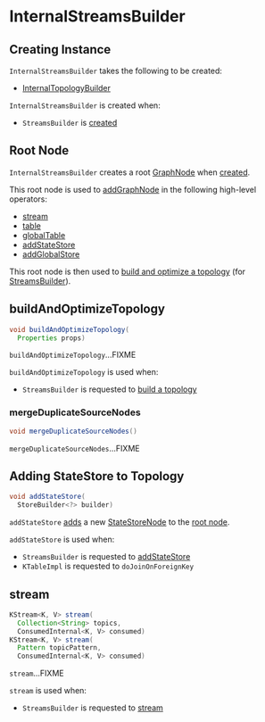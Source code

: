 # InternalStreamsBuilder

## Creating Instance

`InternalStreamsBuilder` takes the following to be created:

* <span id="internalTopologyBuilder"> [InternalTopologyBuilder](../processor/InternalTopologyBuilder.md)

`InternalStreamsBuilder` is created when:

* `StreamsBuilder` is [created](StreamsBuilder.md#creating-instance)

## <span id="root"> Root Node

`InternalStreamsBuilder` creates a root [GraphNode](GraphNode.md) when [created](#creating-instance).

This root node is used to [addGraphNode](#addGraphNode) in the following high-level operators:

* [stream](#stream)
* [table](#table)
* [globalTable](#globalTable)
* [addStateStore](#addStateStore)
* [addGlobalStore](#addGlobalStore)

This root node is then used to [build and optimize a topology](#buildAndOptimizeTopology) (for [StreamsBuilder](StreamsBuilder.md#build)).

## <span id="buildAndOptimizeTopology"> buildAndOptimizeTopology

```java
void buildAndOptimizeTopology(
  Properties props)
```

`buildAndOptimizeTopology`...FIXME

`buildAndOptimizeTopology` is used when:

* `StreamsBuilder` is requested to [build a topology](StreamsBuilder.md#build)

### <span id="mergeDuplicateSourceNodes"> mergeDuplicateSourceNodes

```java
void mergeDuplicateSourceNodes()
```

`mergeDuplicateSourceNodes`...FIXME

## <span id="addStateStore"> Adding StateStore to Topology

```java
void addStateStore(
  StoreBuilder<?> builder)
```

`addStateStore` [adds](#addGraphNode) a new [StateStoreNode](StateStoreNode.md) to the [root node](#root).

`addStateStore` is used when:

* `StreamsBuilder` is requested to [addStateStore](StreamsBuilder.md#addStateStore)
* `KTableImpl` is requested to `doJoinOnForeignKey`

## <span id="stream"> stream

```java
KStream<K, V> stream(
  Collection<String> topics,
  ConsumedInternal<K, V> consumed)
KStream<K, V> stream(
  Pattern topicPattern,
  ConsumedInternal<K, V> consumed)
```

`stream`...FIXME

`stream` is used when:

* `StreamsBuilder` is requested to [stream](StreamsBuilder.md#stream)
